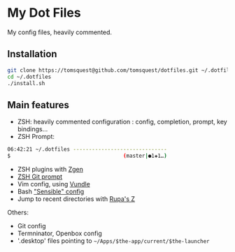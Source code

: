 # My Dot Files

My config files, heavily commented.

## Installation

``` bash
git clone https://tomsquest@github.com/tomsquest/dotfiles.git ~/.dotfiles
cd ~/.dotfiles
./install.sh
```

## Main features

* ZSH: heavily commented configuration : config, completion, prompt, key bindings...
* ZSH Prompt:

 ``` bash
06:42:21 ~/.dotfiles ------------------------------
$                                    (master|●1✚1…)
```

- ZSH plugins with [Zgen](https://github.com/tarjoilija/zgen)
- [ZSH Git prompt](https://github.com/olivierverdier/zsh-git-prompt)
- Vim config, using [Vundle](https://github.com/gmarik/vundle)
- Bash ["Sensible" config](https://github.com/mrzool/bash-sensible)
- Jump to recent directories with [Rupa's Z](https://github.com/rupa/z)

Others:

- Git config
- Termninator, Openbox config
- '.desktop' files pointing to `~/Apps/$the-app/current/$the-launcher`
